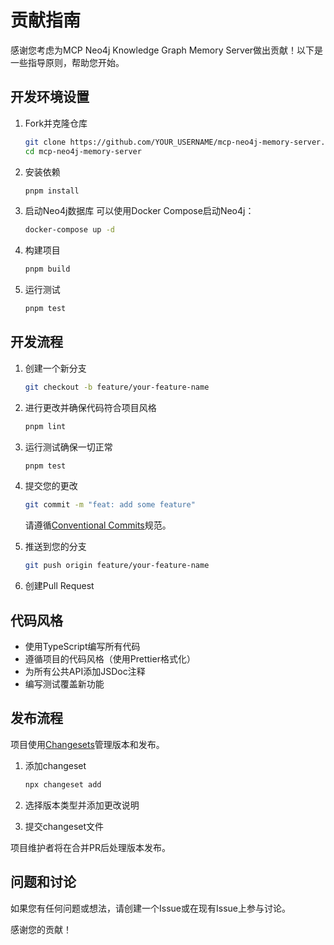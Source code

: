 # 贡献指南

感谢您考虑为MCP Neo4j Knowledge Graph Memory Server做出贡献！以下是一些指导原则，帮助您开始。

## 开发环境设置

1. Fork并克隆仓库
   ```bash
   git clone https://github.com/YOUR_USERNAME/mcp-neo4j-memory-server.git
   cd mcp-neo4j-memory-server
   ```

2. 安装依赖
   ```bash
   pnpm install
   ```

3. 启动Neo4j数据库
   可以使用Docker Compose启动Neo4j：
   ```bash
   docker-compose up -d
   ```

4. 构建项目
   ```bash
   pnpm build
   ```

5. 运行测试
   ```bash
   pnpm test
   ```

## 开发流程

1. 创建一个新分支
   ```bash
   git checkout -b feature/your-feature-name
   ```

2. 进行更改并确保代码符合项目风格
   ```bash
   pnpm lint
   ```

3. 运行测试确保一切正常
   ```bash
   pnpm test
   ```

4. 提交您的更改
   ```bash
   git commit -m "feat: add some feature"
   ```
   请遵循[Conventional Commits](https://www.conventionalcommits.org/)规范。

5. 推送到您的分支
   ```bash
   git push origin feature/your-feature-name
   ```

6. 创建Pull Request

## 代码风格

- 使用TypeScript编写所有代码
- 遵循项目的代码风格（使用Prettier格式化）
- 为所有公共API添加JSDoc注释
- 编写测试覆盖新功能

## 发布流程

项目使用[Changesets](https://github.com/changesets/changesets)管理版本和发布。

1. 添加changeset
   ```bash
   npx changeset add
   ```

2. 选择版本类型并添加更改说明

3. 提交changeset文件

项目维护者将在合并PR后处理版本发布。

## 问题和讨论

如果您有任何问题或想法，请创建一个Issue或在现有Issue上参与讨论。

感谢您的贡献！